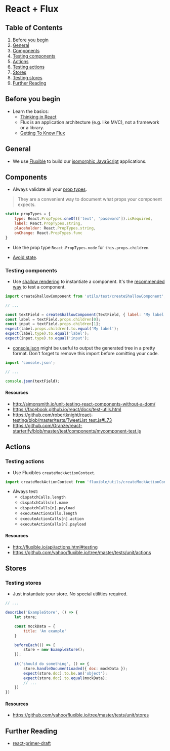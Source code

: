 # React + Flux

## Table of Contents

1. [Before you begin](#before-you-begin)
1. [General](#general)
1. [Components](#components)
  1. [Testing components](#testing-components)
1. [Actions](#actions)
  1. [Testing actions](#testing-actions)
1. [Stores](#stores)
  1. [Testing stores](#testing-stores)
1. [Further Reading](#further-reading)

## Before you begin

  - Learn the basics:
    - [Thinking in React](https://facebook.github.io/react/docs/thinking-in-react.html)
    - Flux is an application architecture (e.g. like MVC), not a framework or a library.
    - [Getting To Know Flux](https://scotch.io/tutorials/getting-to-know-flux-the-react-js-architecture)
  
## General

  - We use [Fluxible](http://fluxible.io/) to build our [isomorphic JavaScript](http://www.sitepoint.com/isomorphic-javascript-applications/) applications.

## Components

  - Always validate all your [prop types](https://facebook.github.io/react/docs/reusable-components.html#prop-validation).
  > They are a convenient way to document what props your component expects.

  ```javascript
  static propTypes = {
      type: React.PropTypes.oneOf(['text', 'password']).isRequired,
      label: React.PropTypes.string,
      placeholder: React.PropTypes.string,
      onChange: React.PropTypes.func
  }
  ```
  
  - Use the prop type `React.PropTypes.node` for `this.props.children`.

  - [Avoid state](https://facebook.github.io/react/docs/interactivity-and-dynamic-uis.html#what-components-should-have-state).

### Testing components

  - Use [shallow rendering](https://facebook.github.io/react/docs/test-utils.html#shallow-rendering) to instantiate a component. It's the [recommended way](https://discuss.reactjs.org/t/whats-the-prefered-way-to-test-react-js-components/26) to test a component.

  ```javascript
  import createShallowComponent from 'utils/test/createShallowComponent';
  
  // ...
  
  const textField = createShallowComponent(TextField, { label: 'My label' });
  const label = textField.props.children[0];
  const input = textField.props.children[1];
  expect(label.props.children).to.equal('My label');
  expect(label.type).to.equal('label');
  expect(input.type).to.equal('input');
  ```

  - [console.json](https://www.npmjs.com/package/console.json) might be useful to output the generated tree in a pretty format. Don't forget to remove this import before comitting your code.
  
  ```javascript
  import 'console.json';
  
  // ...
  
  console.json(textField);
  ```

#### Resources

  - http://simonsmith.io/unit-testing-react-components-without-a-dom/
  - https://facebook.github.io/react/docs/test-utils.html
  - https://github.com/robertknight/react-testing/blob/master/tests/TweetList_test.js#L73
  - https://github.com/Granze/react-starterify/blob/master/test/components/mycomponent-test.js

## Actions

### Testing actions

  - Use Fluxibles `createMockActionContext`.
  
  ```javascript
  import createMockActionContext from 'fluxible/utils/createMockActionContext';
  ```
  
  - Always test:
    - `dispatchCalls.length`
    - `dispatchCalls[n].name`
    - `dispatchCalls[n].payload`
    - `executeActionCalls.length`
    - `executeActionCalls[n].action`
    - `executeActionCalls[n].payload`
  
#### Resources
  - http://fluxible.io/api/actions.html#testing
  - https://github.com/yahoo/fluxible.io/tree/master/tests/unit/actions

## Stores

### Testing stores

  - Just instantiate your store. No special utilities required.

  ```javascript
  // ...
  
  describe('ExampleStore', () => {
      let store;
  
      const mockData = {
          title: 'An example'
      }
  
      beforeEach(() => {
          store = new ExampleStore();
      });
      
      it('should do something', () => {
          store.handleDocumentLoaded({ doc: mockData });
          expect(store.doc).to.be.an('object');
          expect(store.doc).to.equal(mockData);
          // ...
      })
  })
  ```

#### Resources
  - https://github.com/yahoo/fluxible.io/tree/master/tests/unit/stores

## Further Reading
  
  - [react-primer-draft](https://github.com/mikechau/react-primer-draft)
